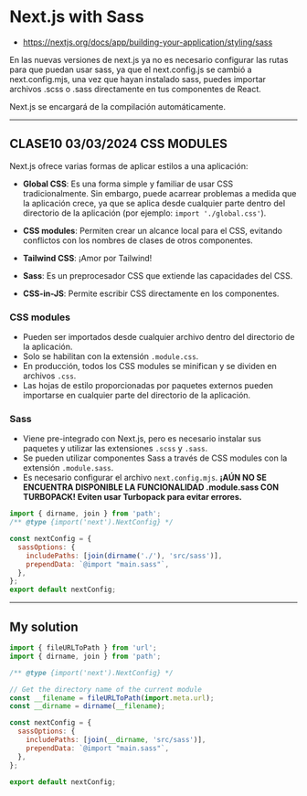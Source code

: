 # Next.js with Sass

- https://nextjs.org/docs/app/building-your-application/styling/sass

En las nuevas versiones de next.js ya no es necesario configurar las rutas para que puedan usar sass, ya que el next.config.js se cambió a next.config.mjs, una vez que hayan instalado sass, puedes importar archivos .scss o .sass directamente en tus componentes de React.

Next.js se encargará de la compilación automáticamente.

---

## CLASE10 03/03/2024 CSS MODULES

Next.js ofrece varias formas de aplicar estilos a una aplicación:

- **Global CSS**: Es una forma simple y familiar de usar CSS tradicionalmente. Sin embargo, puede acarrear problemas a medida que la aplicación crece, ya que se aplica desde cualquier parte dentro del directorio de la aplicación (por ejemplo: `import './global.css'`).

- **CSS modules**: Permiten crear un alcance local para el CSS, evitando conflictos con los nombres de clases de otros componentes.

- **Tailwind CSS**: ¡Amor por Tailwind!

- **Sass**: Es un preprocesador CSS que extiende las capacidades del CSS.

- **CSS-in-JS**: Permite escribir CSS directamente en los componentes.

### CSS modules

- Pueden ser importados desde cualquier archivo dentro del directorio de la aplicación.
- Solo se habilitan con la extensión `.module.css`.
- En producción, todos los CSS modules se minifican y se dividen en archivos `.css`.
- Las hojas de estilo proporcionadas por paquetes externos pueden importarse en cualquier parte del directorio de la aplicación.

### Sass

- Viene pre-integrado con Next.js, pero es necesario instalar sus paquetes y utilizar las extensiones `.scss` y `.sass`.
- Se pueden utilizar componentes Sass a través de CSS modules con la extensión `.module.sass`.
- Es necesario configurar el archivo `next.config.mjs`.
  **¡AÚN NO SE ENCUENTRA DISPONIBLE LA FUNCIONALIDAD .module.sass CON TURBOPACK! Eviten usar Turbopack para evitar errores.**

```js
import { dirname, join } from 'path';
/** @type {import('next').NextConfig} */

const nextConfig = {
  sassOptions: {
    includePaths: [join(dirname('./'), 'src/sass')],
    prependData: `@import "main.sass"`,
  },
};
export default nextConfig;
```

---

## My solution
```js
import { fileURLToPath } from 'url';
import { dirname, join } from 'path';

/** @type {import('next').NextConfig} */

// Get the directory name of the current module
const __filename = fileURLToPath(import.meta.url);
const __dirname = dirname(__filename);

const nextConfig = {
  sassOptions: {
    includePaths: [join(__dirname, 'src/sass')],
    prependData: `@import "main.sass"`,
  },
};

export default nextConfig;
```